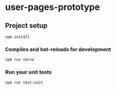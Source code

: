 # user-pages-prototype

## Project setup
```
npm install
```

### Compiles and hot-reloads for development
```
npm run serve
```

### Run your unit tests
```
npm run test:unit
```

